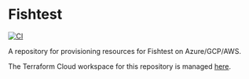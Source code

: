 # Fishtest

[![CI](https://github.com/adyavanapalli/Fishtest/actions/workflows/ci.yml/badge.svg)](https://github.com/adyavanapalli/Fishtest/actions/workflows/ci.yml)

A repository for provisioning resources for Fishtest on Azure/GCP/AWS.

The Terraform Cloud workspace for this repository is managed
[here](https://app.terraform.io/app/adyavanapalli/workspaces/Fishtest).
